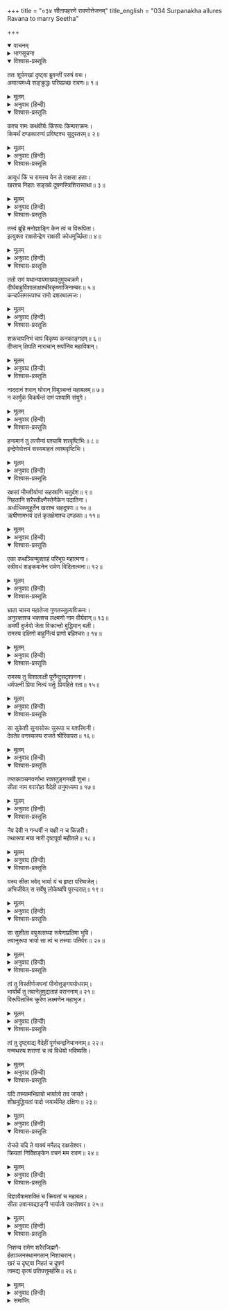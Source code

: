 +++
title = "०३४ सीतापहरणे रावणोत्तेजनम्"
title_english = "034 Surpanakha allures Ravana to marry Seetha"

+++
<details open><summary>वाचनम्</summary>
<div caption="श्रीराम-हरिसीताराममूर्ति-घनपाठिभ्यां वचनम्" class="audioEmbed" src="https://archive.org/download/Ramayana-recitation-Sriram-harisItArAmamUrti-Ghanapaati-v2/Kanda_3/Kanda_3_ARK-034-Sita_Apaharane_Ravanoththe_Janam.mp3"></div>
</details>

<details><summary>भागसूचना</summary>

34. रावणके पूछनेपर शूर्पणखाका उससे राम, लक्ष्मण और सीताका परिचय देते हुए सीताको भार्या बनानेके लिये उसे प्रेरित करना
</details>

<details open><summary>विश्वास-प्रस्तुतिः</summary>

ततः शूर्पणखां दृष्ट्वा ब्रुवन्तीं परुषं वचः।  
अमात्यमध्ये सङ्क्रुद्धः परिपप्रच्छ रावणः॥ १॥
</details>

<details><summary>मूलम्</summary>

ततः शूर्पणखां दृष्ट्वा ब्रुवन्तीं परुषं वचः।  
अमात्यमध्ये सङ्क्रुद्धः परिपप्रच्छ रावणः॥ १॥
</details>

<details><summary>अनुवाद (हिन्दी)</summary>

शूर्पणखाको इस प्रकार कठोर बातें कहती देख मन्त्रियोंके बीचमें बैठे हुए रावणने अत्यन्त कुपित होकर पूछा—॥ १॥
</details>

<details open><summary>विश्वास-प्रस्तुतिः</summary>

कश्च रामः कथंवीर्यः किंरूपः किम्पराक्रमः।  
किमर्थं दण्डकारण्यं प्रविष्टश्च सुदुस्तरम्॥ २॥
</details>

<details><summary>मूलम्</summary>

कश्च रामः कथंवीर्यः किंरूपः किम्पराक्रमः।  
किमर्थं दण्डकारण्यं प्रविष्टश्च सुदुस्तरम्॥ २॥
</details>

<details><summary>अनुवाद (हिन्दी)</summary>

‘राम कौन है? उसका बल कैसा है? रूप और पराक्रम कैसे हैं? अत्यन्त दुस्तर दण्डकारण्यमें उसने किस लिये प्रवेश किया है?॥ २॥
</details>

<details open><summary>विश्वास-प्रस्तुतिः</summary>

आयुधं किं च रामस्य येन ते राक्षसा हताः।  
खरश्च निहतः सङ्ख्ये दूषणस्त्रिशिरास्तथा॥ ३॥
</details>

<details><summary>मूलम्</summary>

आयुधं किं च रामस्य येन ते राक्षसा हताः।  
खरश्च निहतः सङ्ख्ये दूषणस्त्रिशिरास्तथा॥ ३॥
</details>

<details><summary>अनुवाद (हिन्दी)</summary>

‘रामके पास कौन-सा ऐसा अस्त्र है, जिससे वे सब राक्षस मारे गये तथा युद्धमें खर, दूषण और त्रिशिराका भी संहार हो गया॥ ३॥
</details>

<details open><summary>विश्वास-प्रस्तुतिः</summary>

तत्त्वं ब्रूहि मनोज्ञाङ्गि केन त्वं च विरूपिता।  
इत्युक्ता राक्षसेन्द्रेण राक्षसी क्रोधमूर्च्छिता॥ ४॥
</details>

<details><summary>मूलम्</summary>

तत्त्वं ब्रूहि मनोज्ञाङ्गि केन त्वं च विरूपिता।  
इत्युक्ता राक्षसेन्द्रेण राक्षसी क्रोधमूर्च्छिता॥ ४॥
</details>

<details><summary>अनुवाद (हिन्दी)</summary>

‘मनोहर अङ्गोंवाली शूर्पणखे! ठीक-ठीक बताओ, किसने तुम्हें कुरूप बनाया है—किसने तुम्हारी नाक और कान काट डाले हैं?’ राक्षसराज रावणके इस प्रकार पूछनेपर वह राक्षसी क्रोधसे अचेत-सी हो उठी॥ ४॥
</details>

<details open><summary>विश्वास-प्रस्तुतिः</summary>

ततो रामं यथान्यायमाख्यातुमुपचक्रमे।  
दीर्घबाहुर्विशालाक्षश्चीरकृष्णाजिनाम्बरः॥ ५॥  
कन्दर्पसमरूपश्च रामो दशरथात्मजः।
</details>

<details><summary>मूलम्</summary>

ततो रामं यथान्यायमाख्यातुमुपचक्रमे।  
दीर्घबाहुर्विशालाक्षश्चीरकृष्णाजिनाम्बरः॥ ५॥  
कन्दर्पसमरूपश्च रामो दशरथात्मजः।
</details>

<details><summary>अनुवाद (हिन्दी)</summary>

तदनन्तर उसने श्रीरामका यथावत् परिचय देना आरम्भ किया—‘भैया! श्रीरामचन्द्र राजा दशरथके पुत्र हैं, उनकी भुजाएँ लंबी, आँखें बड़ी-बड़ी और रूप कामदेवके समान है। वे चीर और काला मृगचर्म धारण करते हैं॥ ५ १/२॥
</details>

<details open><summary>विश्वास-प्रस्तुतिः</summary>

शक्रचापनिभं चापं विकृष्य कनकाङ्गदम्॥ ६॥  
दीप्तान् क्षिपति नाराचान् सर्पानिव महाविषान्।
</details>

<details><summary>मूलम्</summary>

शक्रचापनिभं चापं विकृष्य कनकाङ्गदम्॥ ६॥  
दीप्तान् क्षिपति नाराचान् सर्पानिव महाविषान्।
</details>

<details><summary>अनुवाद (हिन्दी)</summary>

‘श्रीराम इन्द्रधनुषके समान अपने विशाल धनुषको, जिसमें सोनेके छल्ले शोभा दे रहे हैं, खींचकर उसके द्वारा महाविषैले सर्पोंके समान तेजस्वी नाराचोंकी वर्षा करते हैं॥ ६ १/२॥
</details>

<details open><summary>विश्वास-प्रस्तुतिः</summary>

नाददानं शरान् घोरान् विमुञ्चन्तं महाबलम्॥ ७॥  
न कार्मुकं विकर्षन्तं रामं पश्यामि संयुगे।
</details>

<details><summary>मूलम्</summary>

नाददानं शरान् घोरान् विमुञ्चन्तं महाबलम्॥ ७॥  
न कार्मुकं विकर्षन्तं रामं पश्यामि संयुगे।
</details>

<details><summary>अनुवाद (हिन्दी)</summary>

‘वे महाबली राम युद्धस्थलमें कब धनुष खींचते, कब भयंकर बाण हाथमें लेते और कब उन्हें छोड़ते हैं—यह मैं नहीं देख पाती थी॥ ७ १/२॥
</details>

<details open><summary>विश्वास-प्रस्तुतिः</summary>

हन्यमानं तु तत्सैन्यं पश्यामि शरवृष्टिभिः॥ ८॥  
इन्द्रेणेवोत्तमं सस्यमाहतं त्वश्मवृष्टिभिः।
</details>

<details><summary>मूलम्</summary>

हन्यमानं तु तत्सैन्यं पश्यामि शरवृष्टिभिः॥ ८॥  
इन्द्रेणेवोत्तमं सस्यमाहतं त्वश्मवृष्टिभिः।
</details>

<details><summary>अनुवाद (हिन्दी)</summary>

‘उनके बाणोंकी वर्षासे राक्षसोंकी सेना मर रही है— इतना ही मुझे दिखायी देता था। जैसे इन्द्र (मेघ) द्वारा बरसाये गये ओलोंकी वृष्टिसे अच्छी खेती चौपट हो जाती है, उसी प्रकार रामके बाणोंसे राक्षसोंका विनाश हो गया॥ ८ १/२॥
</details>

<details open><summary>विश्वास-प्रस्तुतिः</summary>

रक्षसां भीमवीर्याणां सहस्राणि चतुर्दश॥ ९॥  
निहतानि शरैस्तीक्ष्णैस्तेनैकेन पदातिना।  
अर्धाधिकमुहूर्तेन खरश्च सहदूषणः॥ १०॥  
ऋषीणामभयं दत्तं कृतक्षेमाश्च दण्डकाः॥ ११॥
</details>

<details><summary>मूलम्</summary>

रक्षसां भीमवीर्याणां सहस्राणि चतुर्दश॥ ९॥  
निहतानि शरैस्तीक्ष्णैस्तेनैकेन पदातिना।  
अर्धाधिकमुहूर्तेन खरश्च सहदूषणः॥ १०॥  
ऋषीणामभयं दत्तं कृतक्षेमाश्च दण्डकाः॥ ११॥
</details>

<details><summary>अनुवाद (हिन्दी)</summary>

‘श्रीराम अकेले और पैदल थे, तो भी उन्होंने डेढ़ मुहूर्त (तीन घड़ी) के भीतर ही खर और दूषणसहित चौदह हजार भयंकर बलशाली राक्षसोंका तीखे बाणोंसे संहार कर डाला, ऋषियोंको अभय दे दिया और समस्त दण्डकवनको राक्षसोंकी विघ्न-बाधासे रहित कर दिया॥ ९—११॥
</details>

<details open><summary>विश्वास-प्रस्तुतिः</summary>

एका कथञ्चिन्मुक्ताहं परिभूय महात्मना।  
स्त्रीवधं शङ्कमानेन रामेण विदितात्मना॥ १२॥
</details>

<details><summary>मूलम्</summary>

एका कथञ्चिन्मुक्ताहं परिभूय महात्मना।  
स्त्रीवधं शङ्कमानेन रामेण विदितात्मना॥ १२॥
</details>

<details><summary>अनुवाद (हिन्दी)</summary>

‘आत्मज्ञानी महात्मा श्रीरामने स्त्रीका वध हो जानेके भयसे एकमात्र मुझे किसी तरह केवल अपमानित करके ही छोड़ दिया॥ १२॥
</details>

<details open><summary>विश्वास-प्रस्तुतिः</summary>

भ्राता चास्य महातेजा गुणतस्तुल्यविक्रमः।  
अनुरक्तश्च भक्तश्च लक्ष्मणो नाम वीर्यवान्॥ १३॥  
अमर्षी दुर्जयो जेता विक्रान्तो बुद्धिमान् बली।  
रामस्य दक्षिणो बाहुर्नित्यं प्राणो बहिश्चरः॥ १४॥
</details>

<details><summary>मूलम्</summary>

भ्राता चास्य महातेजा गुणतस्तुल्यविक्रमः।  
अनुरक्तश्च भक्तश्च लक्ष्मणो नाम वीर्यवान्॥ १३॥  
अमर्षी दुर्जयो जेता विक्रान्तो बुद्धिमान् बली।  
रामस्य दक्षिणो बाहुर्नित्यं प्राणो बहिश्चरः॥ १४॥
</details>

<details><summary>अनुवाद (हिन्दी)</summary>

‘उनका एक बड़ा ही तेजस्वी भाई है, जो गुण और पराक्रममें उन्हींके समान है। उसका नाम है लक्ष्मण। वह पराक्रमी वीर अपने बड़े भाईका प्रेमी और भक्त है, उसकी बुद्धि बड़ी तीक्ष्ण है, वह अमर्षशील, दुर्जय, विजयी तथा बल-विक्रमसे सम्पन्न है। श्रीरामका वह मानो दाहिना हाथ और सदा बाहर विचरनेवाला प्राण है॥ १३-१४॥
</details>

<details open><summary>विश्वास-प्रस्तुतिः</summary>

रामस्य तु विशालाक्षी पूर्णेन्दुसदृशानना।  
धर्मपत्नी प्रिया नित्यं भर्तुः प्रियहिते रता॥ १५॥
</details>

<details><summary>मूलम्</summary>

रामस्य तु विशालाक्षी पूर्णेन्दुसदृशानना।  
धर्मपत्नी प्रिया नित्यं भर्तुः प्रियहिते रता॥ १५॥
</details>

<details><summary>अनुवाद (हिन्दी)</summary>

‘श्रीरामकी धर्मपत्नी भी उनके साथ है। वह पतिको बहुत प्यारी है और सदा अपने स्वामीका प्रिय तथा हित करनेमें ही लगी रहती है। उसकी आँखें विशाल और मुख पूर्ण चन्द्रके समान मनोरम है॥ १५॥
</details>

<details open><summary>विश्वास-प्रस्तुतिः</summary>

सा सुकेशी सुनासोरूः सुरूपा च यशस्विनी।  
देवतेव वनस्यास्य राजते श्रीरिवापरा॥ १६॥
</details>

<details><summary>मूलम्</summary>

सा सुकेशी सुनासोरूः सुरूपा च यशस्विनी।  
देवतेव वनस्यास्य राजते श्रीरिवापरा॥ १६॥
</details>

<details><summary>अनुवाद (हिन्दी)</summary>

‘उसके केश, नासिका, ऊरु तथा रूप बड़े ही सुन्दर तथा मनोहर हैं। वह यशस्विनी राजकुमारी इस दण्डकवनकी देवी-सी जान पड़ती है और दूसरी लक्ष्मीके समान शोभा पाती है॥ १६॥
</details>

<details open><summary>विश्वास-प्रस्तुतिः</summary>

तप्तकाञ्चनवर्णाभा रक्ततुङ्गनखी शुभा।  
सीता नाम वरारोहा वैदेही तनुमध्यमा॥ १७॥
</details>

<details><summary>मूलम्</summary>

तप्तकाञ्चनवर्णाभा रक्ततुङ्गनखी शुभा।  
सीता नाम वरारोहा वैदेही तनुमध्यमा॥ १७॥
</details>

<details><summary>अनुवाद (हिन्दी)</summary>

‘उसका सुन्दर शरीर तपाये हुए सुवर्णकी कान्ति धारण करता है, नख ऊँचे तथा लाल हैं। वह शुभलक्षणोंसे सम्पन्न है। उसके सभी अङ्ग सुडौल हैं और कटिभाग सुन्दर तथा पतला है। वह विदेहराज जनककी कन्या है और सीता उसका नाम है॥ १७॥
</details>

<details open><summary>विश्वास-प्रस्तुतिः</summary>

नैव देवी न गन्धर्वी न यक्षी न च किन्नरी।  
तथारूपा मया नारी दृष्टपूर्वा महीतले॥ १८॥
</details>

<details><summary>मूलम्</summary>

नैव देवी न गन्धर्वी न यक्षी न च किन्नरी।  
तथारूपा मया नारी दृष्टपूर्वा महीतले॥ १८॥
</details>

<details><summary>अनुवाद (हिन्दी)</summary>

‘देवताओं, गन्धर्वों, यक्षों और किन्नरोंकी स्त्रियोंमें भी कोई उसके समान सुन्दरी नहीं है। इस भूतलपर वैसी रूपवती नारी मैंने पहले कभी नहीं देखी थी॥ १८॥
</details>

<details open><summary>विश्वास-प्रस्तुतिः</summary>

यस्य सीता भवेद् भार्या यं च हृष्टा परिष्वजेत्।  
अभिजीवेत् स सर्वेषु लोकेष्वपि पुरन्दरात्॥ १९॥
</details>

<details><summary>मूलम्</summary>

यस्य सीता भवेद् भार्या यं च हृष्टा परिष्वजेत्।  
अभिजीवेत् स सर्वेषु लोकेष्वपि पुरन्दरात्॥ १९॥
</details>

<details><summary>अनुवाद (हिन्दी)</summary>

‘सीता जिसकी भार्या हो और वह हर्षमें भरकर जिसका आलिङ्गन करे, समस्त लोकोंमें उसीका जीवन इन्द्रसे भी अधिक भाग्यशाली है॥ १९॥
</details>

<details open><summary>विश्वास-प्रस्तुतिः</summary>

सा सुशीला वपुःश्लाघ्या रूपेणाप्रतिमा भुवि।  
तवानुरूपा भार्या सा त्वं च तस्याः पतिर्वरः॥ २०॥
</details>

<details><summary>मूलम्</summary>

सा सुशीला वपुःश्लाघ्या रूपेणाप्रतिमा भुवि।  
तवानुरूपा भार्या सा त्वं च तस्याः पतिर्वरः॥ २०॥
</details>

<details><summary>अनुवाद (हिन्दी)</summary>

‘उसका शील-स्वभाव बड़ा ही उत्तम है। उसका एक-एक अङ्ग स्तुत्य एवं स्पृहणीय है। उसके रूपकी समानता करनेवाली भूमण्डलमें दूसरी कोई स्त्री नहीं है। वह तुम्हारे योग्य भार्या होगी और तुम भी उसके योग्य श्रेष्ठ पति होओगे॥ २०॥
</details>

<details open><summary>विश्वास-प्रस्तुतिः</summary>

तां तु विस्तीर्णजघनां पीनोत्तुङ्गपयोधराम्।  
भार्यार्थे तु तवानेतुमुद्यताहं वराननाम्॥ २१॥  
विरूपितास्मि क्रूरेण लक्ष्मणेन महाभुज।
</details>

<details><summary>मूलम्</summary>

तां तु विस्तीर्णजघनां पीनोत्तुङ्गपयोधराम्।  
भार्यार्थे तु तवानेतुमुद्यताहं वराननाम्॥ २१॥  
विरूपितास्मि क्रूरेण लक्ष्मणेन महाभुज।
</details>

<details><summary>अनुवाद (हिन्दी)</summary>

‘महाबाहो! विस्तृत जघन और उठे हुए पुष्ट कुचोंवाली उस सुमुखी स्त्रीको जब मैं तुम्हारी भार्या बनानेके लिये ले आनेको उद्यत हुई, तब क्रूर लक्ष्मणने मुझे इस तरह कुरूप कर दिया॥ २१ १/२॥
</details>

<details open><summary>विश्वास-प्रस्तुतिः</summary>

तां तु दृष्ट्वाद्य वैदेहीं पूर्णचन्द्रनिभाननाम्॥ २२॥  
मन्मथस्य शराणां च त्वं विधेयो भविष्यसि।
</details>

<details><summary>मूलम्</summary>

तां तु दृष्ट्वाद्य वैदेहीं पूर्णचन्द्रनिभाननाम्॥ २२॥  
मन्मथस्य शराणां च त्वं विधेयो भविष्यसि।
</details>

<details><summary>अनुवाद (हिन्दी)</summary>

‘पूर्ण चन्द्रमाके समान मनोहर मुखवाली विदेहराजकुमारी सीताको देखते ही तुम कामदेवके बाणोंके लक्ष्य बन जाओगे॥ २२ १/२॥
</details>

<details open><summary>विश्वास-प्रस्तुतिः</summary>

यदि तस्यामभिप्रायो भार्यात्वे तव जायते।  
शीघ्रमुद्ध्रियतां पादो जयार्थमिह दक्षिणः॥ २३॥
</details>

<details><summary>मूलम्</summary>

यदि तस्यामभिप्रायो भार्यात्वे तव जायते।  
शीघ्रमुद्ध्रियतां पादो जयार्थमिह दक्षिणः॥ २३॥
</details>

<details><summary>अनुवाद (हिन्दी)</summary>

‘यदि तुम्हें सीताको अपनी भार्या बनानेकी इच्छा हो तो शीघ्र ही श्रीरामको जीतनेके लिये यहाँ अपना दाहिना पैर आगे बढ़ाओ॥ २३॥
</details>

<details open><summary>विश्वास-प्रस्तुतिः</summary>

रोचते यदि ते वाक्यं ममैतद् राक्षसेश्वर।  
क्रियतां निर्विशङ्केन वचनं मम रावण॥ २४॥
</details>

<details><summary>मूलम्</summary>

रोचते यदि ते वाक्यं ममैतद् राक्षसेश्वर।  
क्रियतां निर्विशङ्केन वचनं मम रावण॥ २४॥
</details>

<details><summary>अनुवाद (हिन्दी)</summary>

‘राक्षसराज रावण! यदि तुम्हें मेरी यह बात पसंद हो तो निःशङ्क होकर मेरे कथनानुसार कार्य करो॥ २४॥
</details>

<details open><summary>विश्वास-प्रस्तुतिः</summary>

विज्ञायैषामशक्तिं च क्रियतां च महाबल।  
सीता तवानवद्याङ्गी भार्यात्वे राक्षसेश्वर॥ २५॥
</details>

<details><summary>मूलम्</summary>

विज्ञायैषामशक्तिं च क्रियतां च महाबल।  
सीता तवानवद्याङ्गी भार्यात्वे राक्षसेश्वर॥ २५॥
</details>

<details><summary>अनुवाद (हिन्दी)</summary>

‘महाबली राक्षसेश्वर! इन राम आदिकी असमर्थता और अपनी शक्तिका विचार करके सर्वाङ्गसुन्दरी सीताको अपनी भार्या बनानेका प्रयत्न करो (उसे हर लाओ)॥ २५॥
</details>

<details open><summary>विश्वास-प्रस्तुतिः</summary>

निशम्य रामेण शरैरजिह्मगै-  
र्हताञ्जनस्थानगतान् निशाचरान्।  
खरं च दृष्ट्वा निहतं च दूषणं  
त्वमद्य कृत्यं प्रतिपत्तुमर्हसि॥ २६॥
</details>

<details><summary>मूलम्</summary>

निशम्य रामेण शरैरजिह्मगै-  
र्हताञ्जनस्थानगतान् निशाचरान्।  
खरं च दृष्ट्वा निहतं च दूषणं  
त्वमद्य कृत्यं प्रतिपत्तुमर्हसि॥ २६॥
</details>

<details><summary>अनुवाद (हिन्दी)</summary>

‘श्रीरामने अपने सीधे जानेवाले बाणोंद्वारा जनस्थाननिवासी निशाचरोंको मार डाला और खर तथा दूषणको भी मौतके घाट उतार दिया, यह सब सुनकर और देखकर अब तुम्हारा क्या कर्तव्य है, इसका निश्चय तुम्हें कर लेना चाहिये’॥ २६॥
</details>

<details><summary>समाप्तिः</summary>

इत्यार्षे श्रीमद्रामायणे वाल्मीकीये आदिकाव्येऽरण्यकाण्डे चतुस्त्रिंशः सर्गः॥ ३४॥  
इस प्रकार श्रीवाल्मीकिनिर्मित आर्षरामायण आदिकाव्यके अरण्यकाण्डमें चौंतीसवाँ सर्ग पूरा हुआ॥ ३४॥
</details>

